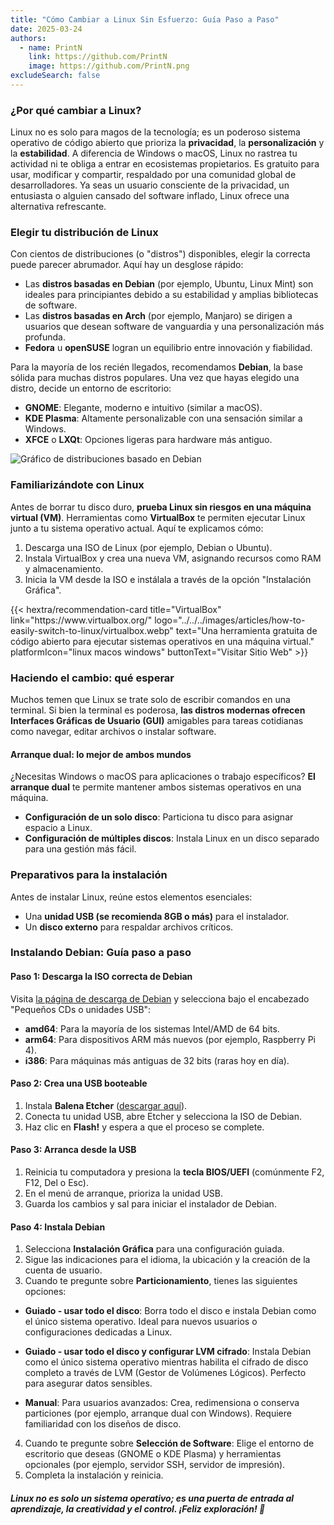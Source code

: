 ```yaml
---
title: "Cómo Cambiar a Linux Sin Esfuerzo: Guía Paso a Paso"
date: 2025-03-24
authors:
  - name: PrintN
    link: https://github.com/PrintN
    image: https://github.com/PrintN.png
excludeSearch: false
---
```

### ¿Por qué cambiar a Linux?
Linux no es solo para magos de la tecnología; es un poderoso sistema operativo de código abierto que prioriza la **privacidad**, la **personalización** y la **estabilidad**. A diferencia de Windows o macOS, Linux no rastrea tu actividad ni te obliga a entrar en ecosistemas propietarios. Es gratuito para usar, modificar y compartir, respaldado por una comunidad global de desarrolladores. Ya seas un usuario consciente de la privacidad, un entusiasta o alguien cansado del software inflado, Linux ofrece una alternativa refrescante.

### Elegir tu distribución de Linux
Con cientos de distribuciones (o "distros") disponibles, elegir la correcta puede parecer abrumador. Aquí hay un desglose rápido:
- Las **distros basadas en Debian** (por ejemplo, Ubuntu, Linux Mint) son ideales para principiantes debido a su estabilidad y amplias bibliotecas de software.
- Las **distros basadas en Arch** (por ejemplo, Manjaro) se dirigen a usuarios que desean software de vanguardia y una personalización más profunda.
- **Fedora** u **openSUSE** logran un equilibrio entre innovación y fiabilidad.

Para la mayoría de los recién llegados, recomendamos **Debian**, la base sólida para muchas distros populares. Una vez que hayas elegido una distro, decide un entorno de escritorio:
- **GNOME**: Elegante, moderno e intuitivo (similar a macOS).
- **KDE Plasma**: Altamente personalizable con una sensación similar a Windows.
- **XFCE** o **LXQt**: Opciones ligeras para hardware más antiguo.

![Gráfico de distribuciones basado en Debian](../../../images/articles/how-to-easily-switch-to-linux/distro-chart.webp)

### Familiarizándote con Linux
Antes de borrar tu disco duro, **prueba Linux sin riesgos en una máquina virtual (VM)**. Herramientas como **VirtualBox** te permiten ejecutar Linux junto a tu sistema operativo actual. Aquí te explicamos cómo:
1. Descarga una ISO de Linux (por ejemplo, Debian o Ubuntu).
2. Instala VirtualBox y crea una nueva VM, asignando recursos como RAM y almacenamiento.
3. Inicia la VM desde la ISO e instálala a través de la opción "Instalación Gráfica".

<div class="recommendations">
  <div class="grid">
    {{< hextra/recommendation-card title="VirtualBox" link="https://www.virtualbox.org/" logo="../../../images/articles/how-to-easily-switch-to-linux/virtualbox.webp" text="Una herramienta gratuita de código abierto para ejecutar sistemas operativos en una máquina virtual." platformIcon="linux macos windows" buttonText="Visitar Sitio Web" >}}
  </div>
</div>

### Haciendo el cambio: qué esperar
Muchos temen que Linux se trate solo de escribir comandos en una terminal. Si bien la terminal es poderosa, **las distros modernas ofrecen Interfaces Gráficas de Usuario (GUI)** amigables para tareas cotidianas como navegar, editar archivos o instalar software.

#### Arranque dual: lo mejor de ambos mundos
¿Necesitas Windows o macOS para aplicaciones o trabajo específicos? **El arranque dual** te permite mantener ambos sistemas operativos en una máquina.
- **Configuración de un solo disco**: Particiona tu disco para asignar espacio a Linux.
- **Configuración de múltiples discos**: Instala Linux en un disco separado para una gestión más fácil.

### Preparativos para la instalación
Antes de instalar Linux, reúne estos elementos esenciales:
- Una **unidad USB (se recomienda 8GB o más)** para el instalador.
- Un **disco externo** para respaldar archivos críticos.

### Instalando Debian: Guía paso a paso

#### Paso 1: Descarga la ISO correcta de Debian
Visita [la página de descarga de Debian](https://www.debian.org/distrib/netinst) y selecciona bajo el encabezado "Pequeños CDs o unidades USB":
- **amd64**: Para la mayoría de los sistemas Intel/AMD de 64 bits.
- **arm64**: Para dispositivos ARM más nuevos (por ejemplo, Raspberry Pi 4).
- **i386**: Para máquinas más antiguas de 32 bits (raras hoy en día).

#### Paso 2: Crea una USB booteable
1. Instala **Balena Etcher** ([descargar aquí](https://etcher.balena.io)).
2. Conecta tu unidad USB, abre Etcher y selecciona la ISO de Debian.
3. Haz clic en **Flash!** y espera a que el proceso se complete.

#### Paso 3: Arranca desde la USB
1. Reinicia tu computadora y presiona la **tecla BIOS/UEFI** (comúnmente F2, F12, Del o Esc).
2. En el menú de arranque, prioriza la unidad USB.
3. Guarda los cambios y sal para iniciar el instalador de Debian.

#### Paso 4: Instala Debian
1. Selecciona **Instalación Gráfica** para una configuración guiada.
2. Sigue las indicaciones para el idioma, la ubicación y la creación de la cuenta de usuario.
3. Cuando te pregunte sobre **Particionamiento**, tienes las siguientes opciones:
- **Guiado - usar todo el disco**:
  Borra todo el disco e instala Debian como el único sistema operativo. Ideal para nuevos usuarios o configuraciones dedicadas a Linux.

- **Guiado - usar todo el disco y configurar LVM cifrado**:
  Instala Debian como el único sistema operativo mientras habilita el cifrado de disco completo a través de LVM (Gestor de Volúmenes Lógicos). Perfecto para asegurar datos sensibles.

- **Manual**:
  Para usuarios avanzados: Crea, redimensiona o conserva particiones (por ejemplo, arranque dual con Windows). Requiere familiaridad con los diseños de disco.
4. Cuando te pregunte sobre **Selección de Software**: Elige el entorno de escritorio que deseas (GNOME o KDE Plasma) y herramientas opcionales (por ejemplo, servidor SSH, servidor de impresión).
5. Completa la instalación y reinicia.

##### Linux no es solo un sistema operativo; es una puerta de entrada al aprendizaje, la creatividad y el control. ¡Feliz exploración! 🐧